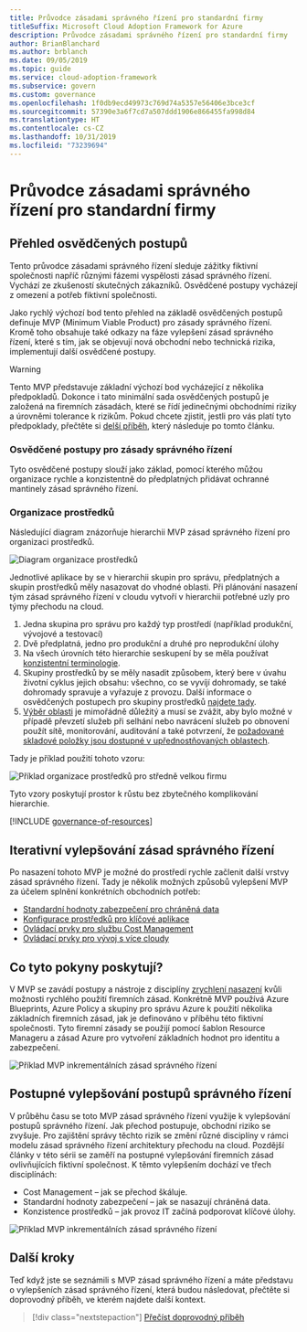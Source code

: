 ```yaml
---
title: Průvodce zásadami správného řízení pro standardní firmy
titleSuffix: Microsoft Cloud Adoption Framework for Azure
description: Průvodce zásadami správného řízení pro standardní firmy
author: BrianBlanchard
ms.author: brblanch
ms.date: 09/05/2019
ms.topic: guide
ms.service: cloud-adoption-framework
ms.subservice: govern
ms.custom: governance
ms.openlocfilehash: 1f0db9ecd49973c769d74a5357e56406e3bce3cf
ms.sourcegitcommit: 57390e3a6f7cd7a507ddd1906e866455fa998d84
ms.translationtype: HT
ms.contentlocale: cs-CZ
ms.lasthandoff: 10/31/2019
ms.locfileid: "73239694"
---
```

# <a name="standard-enterprise-governance-guide"></a>Průvodce zásadami správného řízení pro standardní firmy

## <a name="overview-of-best-practices"></a>Přehled osvědčených postupů

Tento průvodce zásadami správného řízení sleduje zážitky fiktivní společnosti napříč různými fázemi vyspělosti zásad správného řízení. Vychází ze zkušeností skutečných zákazníků. Osvědčené postupy vycházejí z omezení a potřeb fiktivní společnosti.

Jako rychlý výchozí bod tento přehled na základě osvědčených postupů definuje MVP (Minimum Viable Product) pro zásady správného řízení. Kromě toho obsahuje také odkazy na fáze vylepšení zásad správného řízení, které s tím, jak se objevují nová obchodní nebo technická rizika, implementují další osvědčené postupy.

> [!WARNING]
> Tento MVP představuje základní výchozí bod vycházející z několika předpokladů. Dokonce i tato minimální sada osvědčených postupů je založená na firemních zásadách, které se řídí jedinečnými obchodními riziky a úrovněmi tolerance k rizikům. Pokud chcete zjistit, jestli pro vás platí tyto předpoklady, přečtěte si [delší příběh](./narrative.md), který následuje po tomto článku.

### <a name="governance-best-practices"></a>Osvědčené postupy pro zásady správného řízení

Tyto osvědčené postupy slouží jako základ, pomocí kterého můžou organizace rychle a konzistentně do předplatných přidávat ochranné mantinely zásad správného řízení.

### <a name="resource-organization"></a>Organizace prostředků

Následující diagram znázorňuje hierarchii MVP zásad správného řízení pro organizaci prostředků.

![Diagram organizace prostředků](../../../_images/govern/resource-organization.png)

Jednotlivé aplikace by se v hierarchii skupin pro správu, předplatných a skupin prostředků měly nasazovat do vhodné oblasti. Při plánování nasazení tým zásad správného řízení v cloudu vytvoří v hierarchii potřebné uzly pro týmy přechodu na cloud.

1. Jedna skupina pro správu pro každý typ prostředí (například produkční, vývojové a testovací)
2. Dvě předplatná, jedno pro produkční a druhé pro neprodukční úlohy
3. Na všech úrovních této hierarchie seskupení by se měla používat [konzistentní terminologie](../../../ready/azure-best-practices/naming-and-tagging.md).
4. Skupiny prostředků by se měly nasadit způsobem, který bere v úvahu životní cyklus jejich obsahu: všechno, co se vyvíjí dohromady, se také dohromady spravuje a vyřazuje z provozu. Další informace o osvědčených postupech pro skupiny prostředků [najdete tady](../../../decision-guides/resource-consistency/index.md).
5. [Výběr oblasti](../../../decision-guides/regions/index.md) je mimořádně důležitý a musí se zvážit, aby bylo možné v případě převzetí služeb při selhání nebo navrácení služeb po obnovení použít sítě, monitorování, auditování a také potvrzení, že [požadované skladové položky jsou dostupné v upřednostňovaných oblastech](https://azure.microsoft.com/global-infrastructure/services).

Tady je příklad použití tohoto vzoru:

![Příklad organizace prostředků pro středně velkou firmu](../../../_images/govern/mid-market-resource-organization.png)

Tyto vzory poskytují prostor k růstu bez zbytečného komplikování hierarchie.

[!INCLUDE [governance-of-resources](../../../../includes/caf-governance-of-resources.md)]

## <a name="iterative-governance-improvements"></a>Iterativní vylepšování zásad správného řízení

Po nasazení tohoto MVP je možné do prostředí rychle začlenit další vrstvy zásad správného řízení. Tady je několik možných způsobů vylepšení MVP za účelem splnění konkrétních obchodních potřeb:

- [Standardní hodnoty zabezpečení pro chráněná data](./security-baseline-improvement.md)
- [Konfigurace prostředků pro klíčové aplikace](./resource-consistency-improvement.md)
- [Ovládací prvky pro službu Cost Management](./cost-management-improvement.md)
- [Ovládací prvky pro vývoj s více cloudy](./multicloud-improvement.md)

<!-- markdownlint-disable MD026 -->

## <a name="what-does-this-guidance-provide"></a>Co tyto pokyny poskytují?

V MVP se zavádí postupy a nástroje z disciplíny [zrychlení nasazení](../../deployment-acceleration/index.md) kvůli možnosti rychlého použití firemních zásad. Konkrétně MVP používá Azure Blueprints, Azure Policy a skupiny pro správu Azure k použití několika základních firemních zásad, jak je definováno v příběhu této fiktivní společnosti. Tyto firemní zásady se použijí pomocí šablon Resource Manageru a zásad Azure pro vytvoření základních hodnot pro identitu a zabezpečení.

![Příklad MVP inkrementálních zásad správného řízení](../../../_images/govern/governance-mvp.png)

## <a name="incremental-improvement-of-governance-practices"></a>Postupné vylepšování postupů správného řízení

V průběhu času se toto MVP zásad správného řízení využije k vylepšování postupů správného řízení. Jak přechod postupuje, obchodní riziko se zvyšuje. Pro zajištění správy těchto rizik se změní různé disciplíny v rámci modelu zásad správného řízení architektury přechodu na cloud. Pozdější články v této sérii se zaměří na postupné vylepšování firemních zásad ovlivňujících fiktivní společnost. K těmto vylepšením dochází ve třech disciplínách:

- Cost Management – jak se přechod škáluje.
- Standardní hodnoty zabezpečení – jak se nasazují chráněná data.
- Konzistence prostředků – jak provoz IT začíná podporovat klíčové úlohy.

![Příklad MVP inkrementálních zásad správného řízení](../../../_images/govern/governance-improvement.png)

## <a name="next-steps"></a>Další kroky

Teď když jste se seznámili s MVP zásad správného řízení a máte představu o vylepšeních zásad správného řízení, která budou následovat, přečtěte si doprovodný příběh, ve kterém najdete další kontext.

> [!div class="nextstepaction"]
> [Přečíst doprovodný příběh](./narrative.md)
